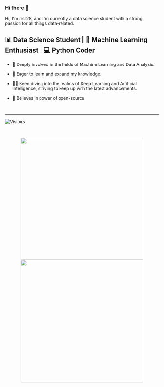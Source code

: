 ### Hi there 👋

Hi, I'm rrsr28, and I'm currently a data science student with a strong passion for all things data-related.

📊 Data Science Student | 🤖 Machine Learning Enthusiast | 💻 Python Coder
----------------------------------------------------------------------------

- 🔭 Deeply involved in the fields of Machine Learning and Data Analysis.
  
- 🌱 Eager to learn and expand my knowledge.

- 👨‍🚀 Been diving into the realms of Deep Learning and Artificial Intelligence, striving to keep up with the latest advancements.
 
- 👯 Believes in power of open-source

<br><hr>

![Visitors](https://visitor-badge.laobi.icu/badge?page_id=your-username.your-repo-name)

<br>

<p align = "center">
  <img src = "https://github-readme-stats.vercel.app/api?username=rrsr28&show_icons=true&theme=bear" width = 400>
  <img src = "https://github-readme-streak-stats.herokuapp.com?user=rrsr28&theme=dark&hide_border=true" width = 400>
</p>


